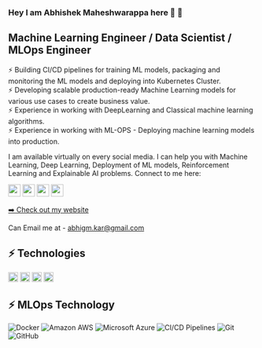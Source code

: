### Hey I am Abhishek Maheshwarappa here 👋 👋

<!--
****Abhishek-Gargha-Maheshwarappa
/
Abhishek-Gargha-Maheshwarappa is a ✨ _special_ ✨ repository because its `README.md` (this file) appears on your GitHub profile.
-->
## **Machine Learning Engineer / Data Scientist / MLOps Engineer**

⚡ Building CI/CD pipelines for training ML models, packaging and monitoring the ML models and deploying into Kubernetes Cluster.<br>
⚡ Developing scalable production-ready Machine Learning models for various use cases to create business value.<br>
⚡ Experience in working with DeepLearning and Classical machine learning algorithms.<br>
⚡ Experience in working with ML-OPS - Deploying machine learning models into production.<br>



I am available virtually on every social media. I can help you with Machine Learning, Deep Learning, Deployment of ML models, Reinforcement Learning and Explainable AI problems. Connect to me here:

<p><a href="https://twitter.com/Abhishe32260532"><img src="https://img.shields.io/badge/twitter-%231DA1F2.svg?&style=for-the-badge&logo=twitter&logoColor=white" height=25></a> <a href="https://www.linkedin.com/in/abhishek-g-m/"><img src="https://img.shields.io/badge/linkedin-%230077B5.svg?&style=for-the-badge&logo=linkedin&logoColor=white" height=25></a> 
<a href="https://www.instagram.com/abhishek_maheshwarappa/"><img src="https://img.shields.io/badge/instagram-%23E4405F.svg?&style=for-the-badge&logo=instagram&logoColor=white" height=25></a> 
<a href="https://abhishek-maheshwarappa.medium.com/"><img src="https://img.shields.io/badge/medium-%2312100E.svg?&style=for-the-badge&logo=medium&logoColor=white" height=25></a>
<p><a href="https://abhi-gm.github.io/">➡️ Check out my website</a></p>

Can Email me at - abhigm.kar@gmail.com

## ⚡ Technologies

<p>
<img src="https://img.shields.io/badge/-Python-black?style=flat-square&logo=Python" height=20></a>
<img src="https://img.shields.io/badge/-ElasticSearch-005571?style=flat-square&logo=elasticsearch" height=20></a>
<img src="https://img.shields.io/badge/-Heroku-430098?style=flat-square&logo=heroku" height=20></a>
<img src="https://img.shields.io/badge/CI/CD%20Pipeline-232F7E?style=flat-square&logo=https://simpleicons.org/icons/azurepipelines.svg" height=20></a>
</p>

## ⚡ **MLOps Technology**

![Docker](https://img.shields.io/badge/-Docker-black?style=flat-square&logo=docker)
![Amazon AWS](https://img.shields.io/badge/Amazon%20AWS-232F3E?style=flat-square&logo=amazon-aws)
![Microsoft Azure](https://img.shields.io/badge/Microsoft%20Azure-232F7E?style=flat-square&logo=microsoft-azure)
![CI/CD Pipelines](https://img.shields.io/badge/Microsoft%20Azure-232F7E?style=flat-square&logo=pipeline)
![Git](https://img.shields.io/badge/-Git-black?style=flat-square&logo=git)
![GitHub](https://img.shields.io/badge/-GitHub-181717?style=flat-square&logo=github)



<!-- <img src="https://github.com/Abhishek-Gargha-Maheshwarappa/Abhishek-Gargha-Maheshwarappa/blob/master/assets/python.png" height="30" />&nbsp;&nbsp;&nbsp;
<img src="https://github.com/Abhishek-Gargha-Maheshwarappa/Abhishek-Gargha-Maheshwarappa/blob/master/assets/numpy.png" height="30" />&nbsp;&nbsp;&nbsp;
<img src="https://github.com/Abhishek-Gargha-Maheshwarappa/Abhishek-Gargha-Maheshwarappa/blob/master/assets/pytorch.png" height="30" />&nbsp;&nbsp;&nbsp;
<img src="https://github.com/Abhishek-Gargha-Maheshwarappa/Abhishek-Gargha-Maheshwarappa/blob/master/assets/scikit.png" height="30" />&nbsp;&nbsp;&nbsp;
<img src="https://github.com/Abhishek-Gargha-Maheshwarappa/Abhishek-Gargha-Maheshwarappa/blob/master/assets/keras.png" height="30" />&nbsp;&nbsp;&nbsp;
<img src="https://github.com/Abhishek-Gargha-Maheshwarappa/Abhishek-Gargha-Maheshwarappa/blob/master/assets/tensorflow.png" height="30" />&nbsp;&nbsp;&nbsp;
<img src="https://github.com/Abhishek-Gargha-Maheshwarappa/Abhishek-Gargha-Maheshwarappa/blob/master/assets/matlab.png" height="30" />&nbsp;&nbsp;&nbsp;
<img src="https://github.com/Abhishek-Gargha-Maheshwarappa/Abhishek-Gargha-Maheshwarappa/blob/master/assets/github.svg" height="30" />&nbsp;&nbsp;&nbsp;
<img src="https://github.com/Abhishek-Gargha-Maheshwarappa/Abhishek-Gargha-Maheshwarappa/blob/master/assets/pycharm.png" height="30" />&nbsp;&nbsp;&nbsp;
<img src="https://github.com/Abhishek-Gargha-Maheshwarappa/Abhishek-Gargha-Maheshwarappa/blob/master/assets/jupyter.png" height="30" />&nbsp;&nbsp;&nbsp;
<img src="https://github.com/Abhishek-Gargha-Maheshwarappa/Abhishek-Gargha-Maheshwarappa/blob/master/assets/bash.png" height="30" />&nbsp;&nbsp;&nbsp;
<img src="https://github.com/Abhishek-Gargha-Maheshwarappa/Abhishek-Gargha-Maheshwarappa/blob/master/assets/aws.png" height="30" />&nbsp;&nbsp;&nbsp;
<img src="https://github.com/Abhishek-Gargha-Maheshwarappa/Abhishek-Gargha-Maheshwarappa/blob/master/assets/sql.png" height="30" />&nbsp;&nbsp;&nbsp;
</br> -->



